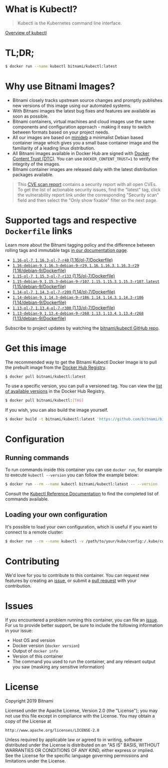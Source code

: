
# What is Kubectl?

> Kubectl is the Kubernetes command line interface.

[Overview of kubectl](https://kubernetes.io/docs/reference/kubectl/overview/)

# TL;DR;

```bash
$ docker run --name kubectl bitnami/kubectl:latest
```

# Why use Bitnami Images?

* Bitnami closely tracks upstream source changes and promptly publishes new versions of this image using our automated systems.
* With Bitnami images the latest bug fixes and features are available as soon as possible.
* Bitnami containers, virtual machines and cloud images use the same components and configuration approach - making it easy to switch between formats based on your project needs.
* All our images are based on [minideb](https://github.com/bitnami/minideb) a minimalist Debian based container image which gives you a small base container image and the familiarity of a leading linux distribution.
* All Bitnami images available in Docker Hub are signed with [Docker Content Trust (DTC)](https://docs.docker.com/engine/security/trust/content_trust/). You can use `DOCKER_CONTENT_TRUST=1` to verify the integrity of the images.
* Bitnami container images are released daily with the latest distribution packages available.


> This [CVE scan report](https://quay.io/repository/bitnami/kubectl?tab=tags) contains a security report with all open CVEs. To get the list of actionable security issues, find the "latest" tag, click the vulnerability report link under the corresponding "Security scan" field and then select the "Only show fixable" filter on the next page.

# Supported tags and respective `Dockerfile` links

Learn more about the Bitnami tagging policy and the difference between rolling tags and immutable tags [in our documentation page](https://docs.bitnami.com/containers/how-to/understand-rolling-tags-containers/).


* [`1.16-ol-7`, `1.16.3-ol-7-r40` (1.16/ol-7/Dockerfile)](https://github.com/bitnami/bitnami-docker-kubectl/blob/1.16.3-ol-7-r40/1.16/ol-7/Dockerfile)
* [`1.16-debian-9`, `1.16.3-debian-9-r29`, `1.16`, `1.16.3`, `1.16.3-r29` (1.16/debian-9/Dockerfile)](https://github.com/bitnami/bitnami-docker-kubectl/blob/1.16.3-debian-9-r29/1.16/debian-9/Dockerfile)
* [`1.15-ol-7`, `1.15.3-ol-7-r133` (1.15/ol-7/Dockerfile)](https://github.com/bitnami/bitnami-docker-kubectl/blob/1.15.3-ol-7-r133/1.15/ol-7/Dockerfile)
* [`1.15-debian-9`, `1.15.3-debian-9-r107`, `1.15`, `1.15.3`, `1.15.3-r107`, `latest` (1.15/debian-9/Dockerfile)](https://github.com/bitnami/bitnami-docker-kubectl/blob/1.15.3-debian-9-r107/1.15/debian-9/Dockerfile)
* [`1.14-ol-7`, `1.14.3-ol-7-r209` (1.14/ol-7/Dockerfile)](https://github.com/bitnami/bitnami-docker-kubectl/blob/1.14.3-ol-7-r209/1.14/ol-7/Dockerfile)
* [`1.14-debian-9`, `1.14.3-debian-9-r186`, `1.14`, `1.14.3`, `1.14.3-r186` (1.14/debian-9/Dockerfile)](https://github.com/bitnami/bitnami-docker-kubectl/blob/1.14.3-debian-9-r186/1.14/debian-9/Dockerfile)
* [`1.13-ol-7`, `1.13.4-ol-7-r300` (1.13/ol-7/Dockerfile)](https://github.com/bitnami/bitnami-docker-kubectl/blob/1.13.4-ol-7-r300/1.13/ol-7/Dockerfile)
* [`1.13-debian-9`, `1.13.4-debian-9-r268`, `1.13`, `1.13.4`, `1.13.4-r268` (1.13/debian-9/Dockerfile)](https://github.com/bitnami/bitnami-docker-kubectl/blob/1.13.4-debian-9-r268/1.13/debian-9/Dockerfile)

Subscribe to project updates by watching the [bitnami/kubectl GitHub repo](https://github.com/bitnami/bitnami-docker-kubectl).

# Get this image

The recommended way to get the Bitnami Kubectl Docker Image is to pull the prebuilt image from the [Docker Hub Registry](https://hub.docker.com/r/bitnami/kubectl).

```bash
$ docker pull bitnami/kubectl:latest
```

To use a specific version, you can pull a versioned tag. You can view the [list of available versions](https://hub.docker.com/r/bitnami/kubectl/tags/) in the Docker Hub Registry.

```bash
$ docker pull bitnami/kubectl:[TAG]
```

If you wish, you can also build the image yourself.

```bash
$ docker build -t bitnami/kubectl:latest 'https://github.com/bitnami/bitnami-docker-kubectl.git#master:1.15/debian-9'
```

# Configuration

## Running commands

To run commands inside this container you can use `docker run`, for example to execute `kubectl --version` you can follow the example below:

```bash
$ docker run --rm --name kubectl bitnami/kubectl:latest -- --version
```

Consult the [Kubectl Reference Documentation](https://kubernetes.io/docs/reference/generated/kubectl/kubectl-commands) to find the completed list of commands available.

## Loading your own configuration

It's possible to load your own configuration, which is useful if you want to connect to a remote cluster:

```bash
$ docker run --rm --name kubectl -v /path/to/your/kube/config:/.kube/config bitnami/kubectl:latest
```

# Contributing

We'd love for you to contribute to this container. You can request new features by creating an [issue](https://github.com/bitnami/bitnami-docker-kubectl/issues), or submit a [pull request](https://github.com/bitnami/bitnami-docker-kubectl/pulls) with your contribution.

# Issues

If you encountered a problem running this container, you can file an [issue](https://github.com/bitnami/bitnami-docker-kubectl/issues). For us to provide better support, be sure to include the following information in your issue:

- Host OS and version
- Docker version (`docker version`)
- Output of `docker info`
- Version of this container
- The command you used to run the container, and any relevant output you saw (masking any sensitive information)

# License

Copyright 2019 Bitnami

Licensed under the Apache License, Version 2.0 (the "License");
you may not use this file except in compliance with the License.
You may obtain a copy of the License at

    http://www.apache.org/licenses/LICENSE-2.0

Unless required by applicable law or agreed to in writing, software
distributed under the License is distributed on an "AS IS" BASIS,
WITHOUT WARRANTIES OR CONDITIONS OF ANY KIND, either express or implied.
See the License for the specific language governing permissions and
limitations under the License.
